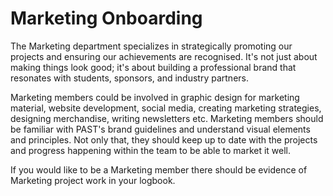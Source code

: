# Marketing Onboarding

The Marketing department specializes in strategically promoting our projects and ensuring our achievements are recognised. It's not just about making things look good; it's about building a professional brand that resonates with students, sponsors, and industry partners.

Marketing members could be involved in graphic design for marketing material, website development, social media, creating marketing strategies, designing merchandise, writing newsletters etc. Marketing members should be familiar with PAST's brand guidelines and understand visual elements and principles. Not only that, they should keep up to date with the projects and progress happening within the team to be able to market it well.

If you would like to be a Marketing member there should be evidence of Marketing project work in your logbook.
